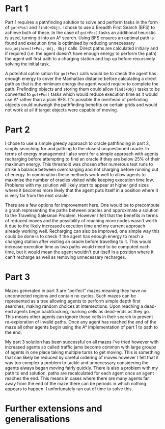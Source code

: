 # Part 1
Part 1 requires a pathfinding solution to solve and perform tasks in the form of `go(+Pos)` and `find(+Obj)`. I chose to use a Breadth First Search (BFS) to achieve both of these. In the case of `go(+Pos)` tasks an additional heuristic is used, turning it into an A* search. Using BFS ensures an optimal path is found and execution time is optimised by reducing unnecessary `map_adjacent(+Pos,-Adj,-Obj)` calls. Direct paths are calculated initially and if required (i.e. the agent doesn't have enough energy to perform the path) the agent will first path to a charging station and top up before recursively solving the initial task.

A potential optimisation for `go(+Pos)` calls would be to check the agent has enough energy to cover the Manhattan distance before calculating a direct path as that is the minimum energy the agent would require to complete the path. Prefinding objects and storing them could allow `find(+Obj)` tasks to be converted to `go(+Pos)` tasks which would reduce execution time as it would use A* rather than a plain BFS. It's possible the overhead of prefinding objects could outweigh the pathfinding benefits on certain grids and would not work at all if target objects were capable of moving.

# Part 2
I chose to use a simple greedy approach to oracle pathfinding in part 2, simply searching for and pathing to the closest unquestioned oracle. In terms of energy management I also went for a simple approach with agents recharging before attempting to find an oracle if they are below 25% of their maximum energy. This threshold was chosen after numerous test runs to strike a balance between overcharging and not charging before running out of energy. In combination these methods work well to allow agents to maximise the number of oracles visited while keeping execution time low. Problems with my solution will likely start to appear at higher grid sizes where it becomes more likely that the agent puts itself in a position where it is very far from the next oracle.

There are a few options for improvement here. One would be to precompute a graph representing the paths between oracles and approximate a solution to the Traveling Salesman Problem. However I felt that the benefits in terms of reduced moves and the possibility of reaching more nodes wasn't worth it due to the likely increased execution time and my current approach already working well. Recharging can also be improved, one simple way this could be done is to check if the agent has enough energy to reach a charging station after visiting an oracle before travelling to it. This would increase execution time as two paths would need to be computed each time, but it would mean the agent wouldn't put itself in a position where it can't recharge as well as removing unnecessary recharges.

# Part 3
Mazes generated in part 3 are "perfect" mazes meaning they have no unconnected regions and contain no cycles. Such mazes can be represented as a tree allowing agents to perform simple depth first searches, making random choices at intersections. Upon reaching a dead-end agents begin backtracking, marking cells as dead-ends as they go. This means other agents can ignore those cells in their search to prevent re-exploration of invalid paths. Once any agent has reached the end of the maze all other agents begin using the A* implementation of part 1 to path to the end.

My part 3 solution has been successful on all mazes I've tried however with increased agents so called traffic jams become common with large groups of agents in one place taking multiple turns to get moving. This is something that can likely be reduced by careful ordering of moves however I felt that it was too complex a problem to tackle and unnecessary considering the agents always began moving fairly quickly. There is also a problem with my path to end solution, paths are recalculated for each agent once an agent reaches the end. This means in cases where there are many agents far away from the end of the maze there can be periods in which nothing appears to happen. I unfortunately ran out of time to solve this.

# Further extensions and generalisations
